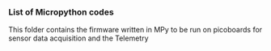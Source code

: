 ### List of Micropython codes

This folder contains the firmware written in MPy to be run on picoboards for sensor data acquisition and the Telemetry

